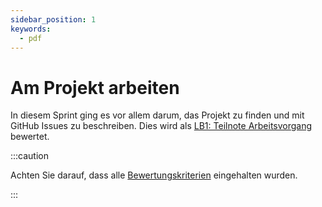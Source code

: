 ```yaml
---
sidebar_position: 1
keywords:
  - pdf
---
```


# Am Projekt arbeiten

In diesem Sprint ging es vor allem darum, das Projekt zu finden und mit GitHub
Issues zu beschreiben. Dies wird als
[LB1: Teilnote Arbeitsvorgang](/docs/beurteilungen/LB1.md#teilnote-arbeitsvorgang)
bewertet.

:::caution

Achten Sie darauf, dass alle
[Bewertungskriterien](/docs/beurteilungen/LB1.md#bewertung-2) eingehalten
wurden.

:::
